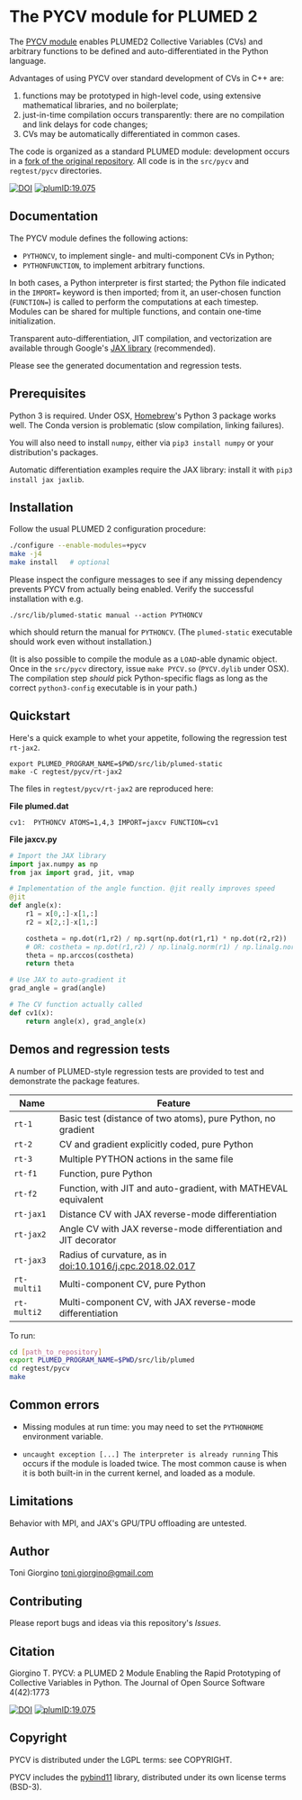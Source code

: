 The PYCV module for PLUMED 2
====================================

The [PYCV module](https://giorginolab.github.io/plumed2-pycv) enables
PLUMED2 Collective Variables (CVs) and arbitrary functions to be
defined and auto-differentiated in the Python language.

Advantages of using PYCV over standard development of CVs in C++ are:
 1. functions may be prototyped in  high-level code, using
    extensive mathematical libraries, and no boilerplate;
 2. just-in-time compilation
    occurs transparently: there are no compilation and link delays
    for code changes;
 3. CVs may be automatically differentiated in common cases.

The code is organized as a standard PLUMED module: development occurs
in a [fork of the original
repository](https://github.com/giorginolab/plumed2-pycv/tree/v2.5.2-pycv/src/pycv). All
code is in the `src/pycv` and `regtest/pycv` directories.

[![DOI](https://joss.theoj.org/papers/10.21105/joss.01773/status.svg)](https://doi.org/10.21105/joss.01773)
[![plumID:19.075](https://www.plumed-nest.org/eggs/19/075/badge.svg)](https://www.plumed-nest.org/eggs/19/075/)


Documentation
------------------------------------

The PYCV module defines the following actions:

 * `PYTHONCV`, to implement single- and multi-component CVs in Python;
 * `PYTHONFUNCTION`, to implement arbitrary functions.

In both cases, a Python interpreter is first started; the Python file
indicated in the `IMPORT=` keyword is then imported; from it, an
user-chosen function (`FUNCTION=`) is called to perform the
computations at each timestep. Modules can be shared for multiple
functions, and contain one-time initialization.

Transparent auto-differentiation, JIT compilation, and vectorization
are available through Google's [JAX
library](https://github.com/google/jax) (recommended).

Please see the generated documentation and regression tests.




Prerequisites
------------------------------------

Python 3 is required. Under OSX, [Homebrew](https://brew.sh)'s Python
3 package works well. The Conda version is problematic (slow
compilation, linking failures).

You will also need to install `numpy`, either via `pip3 install
numpy` or your distribution's packages.

Automatic differentiation examples require the JAX library: install
it with `pip3 install jax jaxlib`. 



Installation
------------------------------------

Follow the usual PLUMED 2 configuration procedure:

```bash
./configure --enable-modules=+pycv 
make -j4
make install   # optional
```

Please inspect the configure messages to see if any missing dependency
prevents PYCV from actually being enabled. Verify the successful installation
with e.g.

    ./src/lib/plumed-static manual --action PYTHONCV

which should return the manual for `PYTHONCV`. (The `plumed-static`
executable should work even without installation.)

(It is also possible to compile the module as a `LOAD`-able dynamic
object.  Once in the `src/pycv` directory, issue `make PYCV.so`
(`PYCV.dylib` under OSX). The compilation step *should* pick
Python-specific flags as long as the correct `python3-config`
executable is in your path.)


Quickstart
------------------------------------

Here's a quick example to whet your appetite, following the regression test `rt-jax2`.

    export PLUMED_PROGRAM_NAME=$PWD/src/lib/plumed-static 
    make -C regtest/pycv/rt-jax2

The files in `regtest/pycv/rt-jax2` are reproduced here:

**File plumed.dat**

```
cv1:  PYTHONCV ATOMS=1,4,3 IMPORT=jaxcv FUNCTION=cv1
```

**File jaxcv.py**

```py
# Import the JAX library
import jax.numpy as np
from jax import grad, jit, vmap

# Implementation of the angle function. @jit really improves speed
@jit
def angle(x):
    r1 = x[0,:]-x[1,:]
    r2 = x[2,:]-x[1,:]

    costheta = np.dot(r1,r2) / np.sqrt(np.dot(r1,r1) * np.dot(r2,r2))
    # OR: costheta = np.dot(r1,r2) / np.linalg.norm(r1) / np.linalg.norm(r2)
    theta = np.arccos(costheta)
    return theta

# Use JAX to auto-gradient it
grad_angle = grad(angle)

# The CV function actually called
def cv1(x):
    return angle(x), grad_angle(x)

```





Demos and regression tests
------------------------------------

A number of PLUMED-style regression tests are provided to test and
demonstrate the package features.


Name   | Feature
-------|------------
`rt-1` | Basic test (distance of two atoms), pure Python, no gradient
`rt-2` | CV and gradient explicitly coded, pure Python
`rt-3` | Multiple PYTHON actions in the same file
`rt-f1`| Function, pure Python
`rt-f2`| Function, with JIT and auto-gradient, with MATHEVAL equivalent
`rt-jax1` | Distance CV with JAX reverse-mode differentiation
`rt-jax2` | Angle CV with JAX reverse-mode differentiation and JIT decorator
`rt-jax3` | Radius of curvature, as in [doi:10.1016/j.cpc.2018.02.017](http://doi.org/10.1016/j.cpc.2018.02.017)
`rt-multi1` | Multi-component CV, pure Python
`rt-multi2` | Multi-component CV, with JAX reverse-mode differentiation


To run:

```bash
cd [path_to_repository]
export PLUMED_PROGRAM_NAME=$PWD/src/lib/plumed
cd regtest/pycv
make
```





Common errors
------------------------------------

* Missing modules at run time: you may need to set the `PYTHONHOME`
  environment variable.

* `uncaught exception [...] The interpreter is already running` This
  occurs if the module is loaded twice. The most common cause is when
  it is both built-in in the current kernel, and loaded as a module.



Limitations
------------------------------------

Behavior with MPI, and JAX's GPU/TPU offloading are untested.



Author
------------------------------------

Toni Giorgino <toni.giorgino@gmail.com>


Contributing
------------------------------------

Please report bugs and ideas via this repository's *Issues*. 


Citation
------------------------------------

Giorgino T. PYCV: a PLUMED 2 Module Enabling the Rapid Prototyping of
Collective Variables in Python. The Journal of Open Source Software
4(42):1773 

[![DOI](https://joss.theoj.org/papers/10.21105/joss.01773/status.svg)](https://doi.org/10.21105/joss.01773)
[![plumID:19.075](https://www.plumed-nest.org/eggs/19/075/badge.svg)](https://www.plumed-nest.org/eggs/19/075/)


Copyright
------------------------------------

PYCV is distributed under the LGPL terms: see COPYRIGHT.

PYCV includes the [pybind11](https://github.com/pybind/pybind11)
library, distributed under its own license terms (BSD-3).


